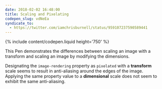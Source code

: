 ```yaml
---
date: 2018-02-02 16:48:00
title: Scaling and Pixelating
codepen_slug: vdNeEa
syndicate_to:
  - https://twitter.com/iamchrisburnell/status/959107237590589441
---
```



{% include content/codepen.liquid height='750' %}

This Pen demonstrates the differences between scaling an image with a transform and scaling an image by modifying the dimensions.

Designating the `image-rendering` property as `pixelated` with a **transform** scale seems to result in anti-aliasing around the edges of the image. Applying the same property value to a **dimensional** scale does not seem to exhibit the same anti-aliasing.
